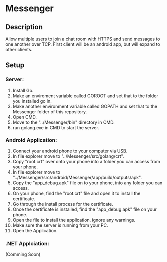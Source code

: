 # Messenger

## Description 
Allow multiple users to join a chat room with HTTPS and send messages to one another over TCP.
First client will be an android app,  but will expand to other clients. 

## Setup
### Server:
1.  Install Go.
2.  Make an enviroment variable called GOROOT and set that to the folder you installed go in.
3.  Make another environment variable called GOPATH and set that to the Messenger folder of this repository.
4.  Open CMD.
5.  Move to the "../Messenger/bin" directory in CMD.
6.  run golang.exe in CMD to start the server.

### Android Application:
1.  Connect your android phone to your computer via USB.
2.  In file explorer move to "../Messenger/src/golang/crt".
3.  Copy "root.crt" over onto your phone into a folder you can access from your phone.
4.  In file explorer move to "../Messenger/src/android/Messenger/app/build/outputs/apk".
5.  Copy the "app_debug.apk" file on to your phone, into any folder you can access.
6.  On your phone, find the "root.crt" file and open it to install the certificate.
7.  Go through the install process for the certificate.
8.  Once the certificate is installed, find the "app_debug.apk" file on your phone.
9.  Open the file to install the application, ignore any warnings.
10. Make sure the server is running from your PC.
11. Open the Application.

### .NET Applciation:
(Comming Soon)
